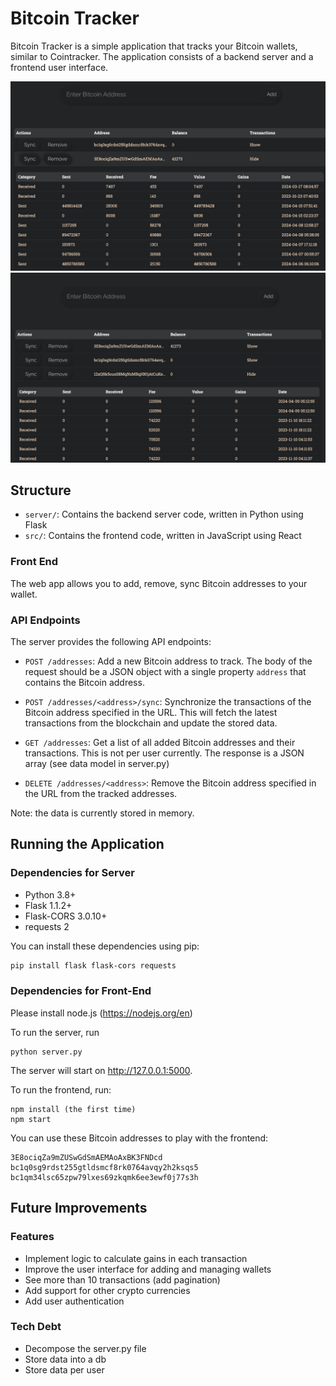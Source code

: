 # Bitcoin Tracker 

Bitcoin Tracker is a simple application that tracks your Bitcoin wallets, similar to Cointracker. The application consists of a backend server and a frontend user interface.


<img src="screenshot1.png" width="1000">
<img src="screenshot2.png" width="1000">


## Structure

- `server/`: Contains the backend server code, written in Python using Flask
- `src/`: Contains the frontend code, written in JavaScript using React

### Front End

The web app allows you to add, remove, sync Bitcoin addresses to your wallet. 

### API Endpoints

The server provides the following API endpoints:

- `POST /addresses`: Add a new Bitcoin address to track. The body of the request should be a JSON object with a single property `address` that contains the Bitcoin address.

- `POST /addresses/<address>/sync`: Synchronize the transactions of the Bitcoin address specified in the URL. This will fetch the latest transactions from the blockchain and update the stored data.

- `GET /addresses`: Get a list of all added Bitcoin addresses and their transactions. This is not per user currently. The response is a JSON array (see data model in server.py)

- `DELETE /addresses/<address>`: Remove the Bitcoin address specified in the URL from the tracked addresses.

Note: the data is currently stored in memory. 

## Running the Application

### Dependencies for Server

- Python 3.8+
- Flask 1.1.2+
- Flask-CORS 3.0.10+
- requests 2

You can install these dependencies using pip:

```bash
pip install flask flask-cors requests
```

### Dependencies for Front-End

Please install node.js (https://nodejs.org/en)

To run the server, run
```
python server.py
```
The server will start on http://127.0.0.1:5000.

To run the frontend, run:
```
npm install (the first time)
npm start
```

You can use these Bitcoin addresses to play with the frontend:
```
3E8ociqZa9mZUSwGdSmAEMAoAxBK3FNDcd
bc1q0sg9rdst255gtldsmcf8rk0764avqy2h2ksqs5
bc1qm34lsc65zpw79lxes69zkqmk6ee3ewf0j77s3h 
```


## Future Improvements
### Features
- Implement logic to calculate gains in each transaction
- Improve the user interface for adding and managing wallets
- See more than 10 transactions (add pagination)
- Add support for other crypto currencies
- Add user authentication

### Tech Debt
- Decompose the server.py file
- Store data into a db 
- Store data per user




